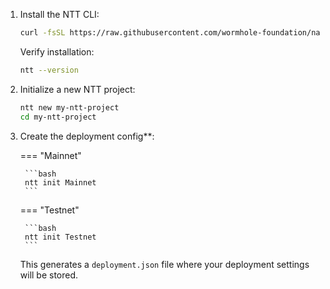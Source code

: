 1. Install the NTT CLI:

    ```bash
    curl -fsSL https://raw.githubusercontent.com/wormhole-foundation/native-token-transfers/main/cli/install.sh | bash
    ```

    Verify installation:

    ```bash
    ntt --version
    ```

2. Initialize a new NTT project:

    ```bash
    ntt new my-ntt-project
    cd my-ntt-project
    ```

3. Create the deployment config**:

    === "Mainnet"

        ```bash
        ntt init Mainnet
        ```

    === "Testnet"

        ```bash
        ntt init Testnet
        ```

    This generates a `deployment.json` file where your deployment settings will be stored.
